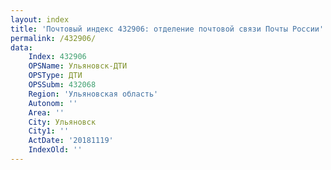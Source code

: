 ```yaml
---
layout: index
title: 'Почтовый индекс 432906: отделение почтовой связи Почты России'
permalink: /432906/
data:
    Index: 432906
    OPSName: Ульяновск-ДТИ
    OPSType: ДТИ
    OPSSubm: 432068
    Region: 'Ульяновская область'
    Autonom: ''
    Area: ''
    City: Ульяновск
    City1: ''
    ActDate: '20181119'
    IndexOld: ''
---
```

